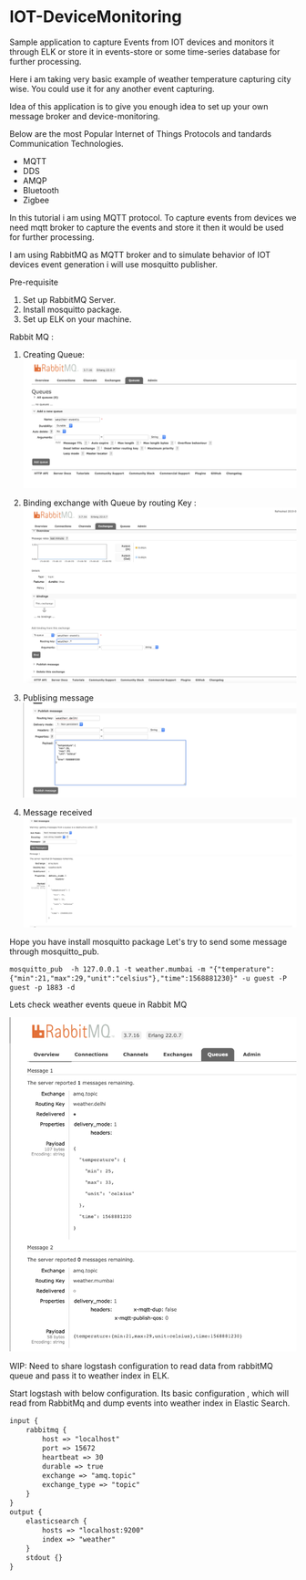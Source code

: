 # IOT-DeviceMonitoring
Sample application to capture Events from IOT devices and monitors it through ELK or store it in events-store or some time-series database for further processing.

Here i am taking very basic example of weather temperature capturing city wise. You could use it for any another event capturing.

Idea of this application is to give you enough idea to set up your own message broker and device-monitoring. 

Below are the most Popular Internet of Things Protocols and tandards Communication Technologies. 
* MQTT
* DDS
* AMQP
* Bluetooth
* Zigbee

In this tutorial i am using MQTT protocol. To capture events from devices we need mqtt broker to capture the events and store it then it would be used for further processing. 

I am using RabbitMQ as MQTT broker and to simulate behavior of IOT devices event generation i will use mosquitto publisher.

Pre-requisite
1. Set up RabbitMQ Server.
2. Install mosquitto package.
3. Set up ELK on your machine.

Rabbit MQ :
1. Creating Queue:
![Creating Queue](https://github.com/RitreshGirdhar/IOT-DeviceMonitoring/blob/master/images/Rabbitmq-1.png)

2. Binding exchange with Queue by routing Key :
![Binding Exchange with queue](https://github.com/RitreshGirdhar/IOT-DeviceMonitoring/blob/master/images/Rabbitmq-2.png)

3. Publising message 
![Publishing message with routing key](https://github.com/RitreshGirdhar/IOT-DeviceMonitoring/blob/master/images/Rabbitmq-3.png)

4. Message received
![Message recieved](https://github.com/RitreshGirdhar/IOT-DeviceMonitoring/blob/master/images/Rabbitmq-4.png)


Hope you have install mosquitto package Let's try to send some message through mosquitto_pub.

```
mosquitto_pub  -h 127.0.0.1 -t weather.mumbai -m "{"temperature":{"min":21,"max":29,"unit":"celsius"},"time":1568881230}" -u guest -P guest -p 1883 -d
```

Lets check weather events queue in Rabbit MQ 

![Message recieved](https://github.com/RitreshGirdhar/IOT-DeviceMonitoring/blob/master/images/Message-Received.png)


WIP: Need to share logstash configuration to read data from rabbitMQ queue and pass it to weather index in ELK.

Start logstash with below configuration. Its basic configuration , which will read from RabbitMq and dump events into weather index in Elastic Search.

```
input {
    rabbitmq {
        host => "localhost"
        port => 15672
        heartbeat => 30
        durable => true
        exchange => "amq.topic"
        exchange_type => "topic"
    }
}
output {
    elasticsearch {
        hosts => "localhost:9200"
        index => "weather"
    }
    stdout {}
}
```



